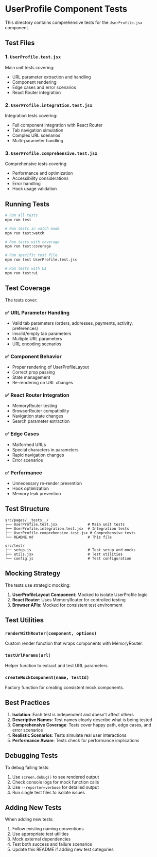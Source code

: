 # UserProfile Component Tests

This directory contains comprehensive tests for the `UserProfile.jsx` component.

## Test Files

### 1. `UserProfile.test.jsx`
Main unit tests covering:
- URL parameter extraction and handling
- Component rendering
- Edge cases and error scenarios
- React Router integration

### 2. `UserProfile.integration.test.jsx`
Integration tests covering:
- Full component integration with React Router
- Tab navigation simulation
- Complex URL scenarios
- Multi-parameter handling

### 3. `UserProfile.comprehensive.test.jsx`
Comprehensive tests covering:
- Performance and optimization
- Accessibility considerations
- Error handling
- Hook usage validation

## Running Tests

```bash
# Run all tests
npm run test

# Run tests in watch mode
npm run test:watch

# Run tests with coverage
npm run test:coverage

# Run specific test file
npm run test UserProfile.test.jsx

# Run tests with UI
npm run test:ui
```

## Test Coverage

The tests cover:

### ✅ URL Parameter Handling
- Valid tab parameters (orders, addresses, payments, activity, preferences)
- Invalid/empty tab parameters
- Multiple URL parameters
- URL encoding scenarios

### ✅ Component Behavior
- Proper rendering of UserProfileLayout
- Correct prop passing
- State management
- Re-rendering on URL changes

### ✅ React Router Integration
- MemoryRouter testing
- BrowserRouter compatibility
- Navigation state changes
- Search parameter extraction

### ✅ Edge Cases
- Malformed URLs
- Special characters in parameters
- Rapid navigation changes
- Error scenarios

### ✅ Performance
- Unnecessary re-render prevention
- Hook optimization
- Memory leak prevention

## Test Structure

```
src/pages/__tests__/
├── UserProfile.test.jsx              # Main unit tests
├── UserProfile.integration.test.jsx  # Integration tests
├── UserProfile.comprehensive.test.jsx # Comprehensive tests
└── README.md                         # This file

src/test/
├── setup.js                          # Test setup and mocks
├── utils.jsx                         # Test utilities
└── config.js                         # Test configuration
```

## Mocking Strategy

The tests use strategic mocking:

1. **UserProfileLayout Component**: Mocked to isolate UserProfile logic
2. **React Router**: Uses MemoryRouter for controlled testing
3. **Browser APIs**: Mocked for consistent test environment

## Test Utilities

### `renderWithRouter(component, options)`
Custom render function that wraps components with MemoryRouter.

### `testUrlParams(url)`
Helper function to extract and test URL parameters.

### `createMockComponent(name, testId)`
Factory function for creating consistent mock components.

## Best Practices

1. **Isolation**: Each test is independent and doesn't affect others
2. **Descriptive Names**: Test names clearly describe what is being tested
3. **Comprehensive Coverage**: Tests cover happy path, edge cases, and error scenarios
4. **Realistic Scenarios**: Tests simulate real user interactions
5. **Performance Aware**: Tests check for performance implications

## Debugging Tests

To debug failing tests:

1. Use `screen.debug()` to see rendered output
2. Check console logs for mock function calls
3. Use `--reporter=verbose` for detailed output
4. Run single test files to isolate issues

## Adding New Tests

When adding new tests:

1. Follow existing naming conventions
2. Use appropriate test utilities
3. Mock external dependencies
4. Test both success and failure scenarios
5. Update this README if adding new test categories